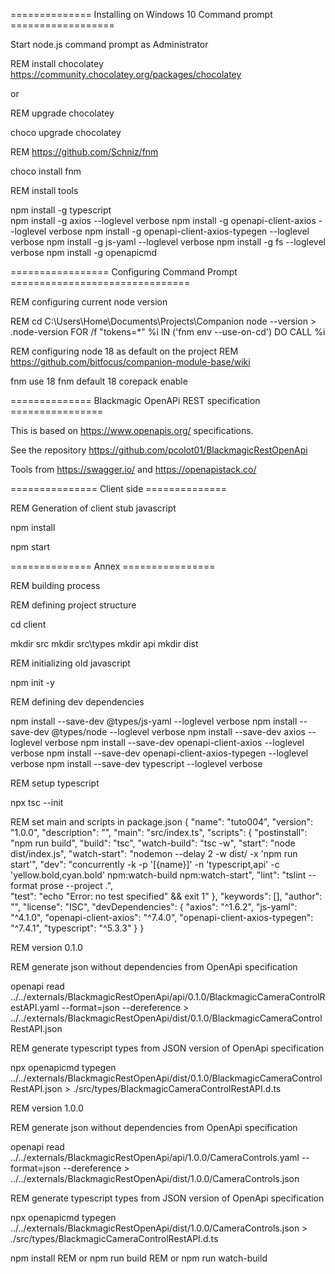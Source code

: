 ============== Installing on Windows 10 Command prompt ==================

Start node.js command prompt as Administrator


REM install chocolatey https://community.chocolatey.org/packages/chocolatey

or

REM upgrade chocolatey

choco upgrade chocolatey      



REM https://github.com/Schniz/fnm

choco install fnm


REM install tools

npm install -g typescript   
npm install -g axios --loglevel verbose
npm install -g openapi-client-axios --loglevel verbose
npm install -g openapi-client-axios-typegen --loglevel verbose
npm install -g js-yaml --loglevel verbose
npm install -g fs --loglevel verbose
npm install -g openapicmd 


================= Configuring Command Prompt ===============================

REM configuring current node version

REM cd C:\Users\Home\Documents\Projects\Companion
node --version > .node-version
FOR /f "tokens=*" %i IN ('fnm env --use-on-cd') DO CALL %i


REM configuring node 18 as default on the project
REM https://github.com/bitfocus/companion-module-base/wiki

fnm use 18
fnm default 18
corepack enable



============== Blackmagic OpenAPi REST specification ================

This is based on https://www.openapis.org/ specifications.

See the repository https://github.com/pcolot01/BlackmagicRestOpenApi

Tools from https://swagger.io/ and https://openapistack.co/



=============== Client side ==============

REM Generation of client stub javascript

npm install

npm start


============== Annex ================

REM building process

REM defining project structure

cd client

mkdir src
mkdir src\types
mkdir api
mkdir dist

REM initializing old javascript

npm init -y


REM defining dev dependencies

npm install --save-dev @types/js-yaml --loglevel verbose
npm install --save-dev @types/node --loglevel verbose
npm install --save-dev axios --loglevel verbose
npm install --save-dev openapi-client-axios --loglevel verbose
npm install --save-dev openapi-client-axios-typegen --loglevel verbose
npm install --save-dev typescript --loglevel verbose 


REM setup typescript

npx tsc --init 


REM set main and scripts in package.json
{
  "name": "tuto004",
  "version": "1.0.0",
  "description": "",
  "main": "src/index.ts",
  "scripts": {
    "postinstall": "npm run build",
    "build": "tsc",
    "watch-build": "tsc -w",
    "start": "node dist/index.js",
    "watch-start": "nodemon --delay 2 -w dist/ -x 'npm run start'",
    "dev": "concurrently -k -p '[{name}]' -n 'typescript,api' -c 'yellow.bold,cyan.bold' npm:watch-build npm:watch-start",
    "lint": "tslint --format prose --project .",    
    "test": "echo \"Error: no test specified\" && exit 1"
  },
  "keywords": [],
  "author": "",
  "license": "ISC",
  "devDependencies": {
    "axios": "^1.6.2",
    "js-yaml": "^4.1.0",
    "openapi-client-axios": "^7.4.0",
    "openapi-client-axios-typegen": "^7.4.1",
    "typescript": "^5.3.3"
  }
}

REM version 0.1.0

REM generate json without dependencies from OpenApi specification

openapi read ../../externals/BlackmagicRestOpenApi/api/0.1.0/BlackmagicCameraControlRestAPI.yaml --format=json --dereference > ../../externals/BlackmagicRestOpenApi/dist/0.1.0/BlackmagicCameraControlRestAPI.json


REM generate typescript types from JSON version of OpenApi specification

npx openapicmd typegen ../../externals/BlackmagicRestOpenApi/dist/0.1.0/BlackmagicCameraControlRestAPI.json > ./src/types/BlackmagicCameraControlRestAPI.d.ts



REM version 1.0.0


REM generate json without dependencies from OpenApi specification

openapi read ../../externals/BlackmagicRestOpenApi/api/1.0.0/CameraControls.yaml --format=json --dereference > ../../externals/BlackmagicRestOpenApi/dist/1.0.0/CameraControls.json


REM generate typescript types from JSON version of OpenApi specification

npx openapicmd typegen ../../externals/BlackmagicRestOpenApi/dist/1.0.0/CameraControls.json > ./src/types/BlackmagicCameraControlRestAPI.d.ts

npm install 
REM or npm run build
REM or npm run watch-build








